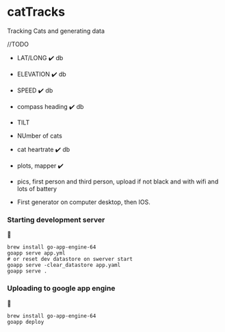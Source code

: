 

# catTracks

Tracking Cats and generating data

//TODO

- LAT/LONG :heavy_check_mark: db
- ELEVATION :heavy_check_mark: db
- SPEED :heavy_check_mark: db
- compass heading :heavy_check_mark: db
- TILT
- NUmber of cats
- cat heartrate :heavy_check_mark: db
- plots, mapper :heavy_check_mark:
- pics, first person and third person, upload if not black and with wifi and lots of battery

- First generator on computer desktop, then IOS.


### Starting development server

:beer:
```
brew install go-app-engine-64
goapp serve app.yml
# or reset dev datastore on swerver start
goapp serve -clear_datastore app.yaml
goapp serve .
```

### Uploading to google app engine

:beers:
```
brew install go-app-engine-64
goapp deploy
```

